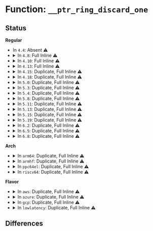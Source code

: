 # Function: <code>__ptr_ring_discard_one</code>

## Status
<b>Regular</b>
<ul>
<li>
In <code>4.4</code>: Absent ⚠️
</li>
<li>
<details>
<summary>In <code>4.8</code>: Full Inline ⚠️</summary>

**Collision:** Unique Static

**Inline:** Full

**Transformation:** False

**Instances:**

```
In drivers/net/tun.c (ffffffff81650651)
Location: include/linux/ptr_ring.h:227
Inline: True
Inline callers:
  - drivers/net/tun.c:tun_queue_resize
  - drivers/net/tun.c:__tun_detach
  - drivers/net/tun.c:tun_queue_purge
```
</details>
</li>
<li>
<details>
<summary>In <code>4.10</code>: Full Inline ⚠️</summary>

**Collision:** Unique Static

**Inline:** Full

**Transformation:** False

**Instances:**

```
In drivers/net/tun.c (ffffffff8168233e)
Location: include/linux/ptr_ring.h:232
Inline: True
Inline callers:
  - drivers/net/tun.c:tun_queue_resize
  - drivers/net/tun.c:__tun_detach
  - drivers/net/tun.c:tun_queue_purge
```
</details>
</li>
<li>
<details>
<summary>In <code>4.13</code>: Full Inline ⚠️</summary>

**Collision:** Unique Static

**Inline:** Full

**Transformation:** False

**Instances:**

```
In drivers/net/tun.c (ffffffff8169767f)
Location: include/linux/ptr_ring.h:234
Inline: True
Inline callers:
  - drivers/net/tun.c:tun_device_event
  - drivers/net/tun.c:__tun_detach
  - drivers/net/tun.c:tun_queue_purge
```
</details>
</li>
<li>
<details>
<summary>In <code>4.15</code>: Duplicate, Full Inline ⚠️</summary>

**Collision:** Static Duplication

**Inline:** Full

**Transformation:** False

**Instances:**

```
In kernel/bpf/cpumap.c (ffffffff811afd0d)
Location: include/linux/ptr_ring.h:246
Inline: True
Inline callers:
  - kernel/bpf/cpumap.c:cpu_map_kthread_run
```
```
In drivers/net/tun.c (ffffffff8170254b)
Location: include/linux/ptr_ring.h:246
Inline: True
Inline callers:
  - drivers/net/tun.c:tun_device_event
  - drivers/net/tun.c:tun_queue_purge
```
</details>
</li>
<li>
<details>
<summary>In <code>4.18</code>: Duplicate, Full Inline ⚠️</summary>

**Collision:** Static Duplication

**Inline:** Full

**Transformation:** False

**Instances:**

```
In kernel/bpf/cpumap.c (ffffffff811cab5b)
Location: include/linux/ptr_ring.h:251
Inline: True
Inline callers:
  - kernel/bpf/cpumap.c:cpu_map_kthread_run
```
```
In drivers/net/tun.c (ffffffff81741282)
Location: include/linux/ptr_ring.h:251
Inline: True
Inline callers:
  - drivers/net/tun.c:tun_device_event
  - drivers/net/tun.c:tun_do_read
  - drivers/net/tun.c:tun_do_read
  - drivers/net/tun.c:tun_attach
  - drivers/net/tun.c:__tun_detach
  - drivers/net/tun.c:tun_queue_purge
```
```
In net/core/page_pool.c (ffffffff818bda9a)
Location: include/linux/ptr_ring.h:251
Inline: True
Inline callers:
  - net/core/page_pool.c:__page_pool_empty_ring
  - net/core/page_pool.c:page_pool_alloc_pages
  - net/core/page_pool.c:page_pool_alloc_pages
```
```
In net/sched/sch_generic.c (ffffffff818cc44b)
Location: include/linux/ptr_ring.h:251
Inline: True
Inline callers:
  - net/sched/sch_generic.c:pfifo_fast_change_tx_queue_len
  - net/sched/sch_generic.c:pfifo_fast_dequeue
```
</details>
</li>
<li>
<details>
<summary>In <code>5.0</code>: Duplicate, Full Inline ⚠️</summary>

**Collision:** Static Duplication

**Inline:** Full

**Transformation:** False

**Instances:**

```
In kernel/bpf/cpumap.c (ffffffff811de45b)
Location: include/linux/ptr_ring.h:251
Inline: True
Inline callers:
  - kernel/bpf/cpumap.c:cpu_map_kthread_run
```
```
In drivers/net/tun.c (ffffffff81765382)
Location: include/linux/ptr_ring.h:251
Inline: True
Inline callers:
  - drivers/net/tun.c:tun_device_event
  - drivers/net/tun.c:tun_do_read
  - drivers/net/tun.c:tun_do_read
  - drivers/net/tun.c:tun_attach
  - drivers/net/tun.c:__tun_detach
  - drivers/net/tun.c:tun_queue_purge
```
```
In net/core/page_pool.c (ffffffff818e4e7a)
Location: include/linux/ptr_ring.h:251
Inline: True
Inline callers:
  - net/core/page_pool.c:__page_pool_empty_ring
  - net/core/page_pool.c:page_pool_alloc_pages
  - net/core/page_pool.c:page_pool_alloc_pages
```
```
In net/sched/sch_generic.c (ffffffff818f7674)
Location: include/linux/ptr_ring.h:251
Inline: True
Inline callers:
  - net/sched/sch_generic.c:pfifo_fast_change_tx_queue_len
  - net/sched/sch_generic.c:pfifo_fast_dequeue
```
</details>
</li>
<li>
<details>
<summary>In <code>5.3</code>: Duplicate, Full Inline ⚠️</summary>

**Collision:** Static Duplication

**Inline:** Full

**Transformation:** False

**Instances:**

```
In kernel/bpf/cpumap.c (ffffffff811f3bb3)
Location: include/linux/ptr_ring.h:246
Inline: True
Inline callers:
  - kernel/bpf/cpumap.c:cpu_map_kthread_run
```
```
In drivers/net/tun.c (ffffffff8179e818)
Location: include/linux/ptr_ring.h:246
Inline: True
Inline callers:
  - drivers/net/tun.c:tun_device_event
  - drivers/net/tun.c:tun_do_read
  - drivers/net/tun.c:tun_do_read
  - drivers/net/tun.c:tun_attach
  - drivers/net/tun.c:__tun_detach
  - drivers/net/tun.c:tun_queue_purge
```
```
In net/core/page_pool.c (ffffffff819347a1)
Location: include/linux/ptr_ring.h:246
Inline: True
Inline callers:
  - net/core/page_pool.c:__page_pool_request_shutdown
  - net/core/page_pool.c:page_pool_alloc_pages
  - net/core/page_pool.c:page_pool_alloc_pages
```
```
In net/sched/sch_generic.c (ffffffff81956d6c)
Location: include/linux/ptr_ring.h:246
Inline: True
Inline callers:
  - net/sched/sch_generic.c:pfifo_fast_change_tx_queue_len
  - net/sched/sch_generic.c:pfifo_fast_dequeue
```
</details>
</li>
<li>
<details>
<summary>In <code>5.4</code>: Duplicate, Full Inline ⚠️</summary>

**Collision:** Static Duplication

**Inline:** Full

**Transformation:** False

**Instances:**

```
In kernel/bpf/cpumap.c (ffffffff81200953)
Location: include/linux/ptr_ring.h:246
Inline: True
Inline callers:
  - kernel/bpf/cpumap.c:cpu_map_kthread_run
```
```
In drivers/net/tun.c (ffffffff817c22a8)
Location: include/linux/ptr_ring.h:246
Inline: True
Inline callers:
  - drivers/net/tun.c:tun_device_event
  - drivers/net/tun.c:tun_do_read
  - drivers/net/tun.c:tun_do_read
  - drivers/net/tun.c:tun_attach
  - drivers/net/tun.c:__tun_detach
  - drivers/net/tun.c:tun_queue_purge
```
```
In net/core/page_pool.c (ffffffff81967550)
Location: include/linux/ptr_ring.h:246
Inline: True
Inline callers:
  - net/core/page_pool.c:page_pool_release
  - net/core/page_pool.c:page_pool_alloc_pages
  - net/core/page_pool.c:page_pool_alloc_pages
```
```
In net/sched/sch_generic.c (ffffffff8198d20c)
Location: include/linux/ptr_ring.h:246
Inline: True
Inline callers:
  - net/sched/sch_generic.c:pfifo_fast_change_tx_queue_len
  - net/sched/sch_generic.c:pfifo_fast_dequeue
```
</details>
</li>
<li>
<details>
<summary>In <code>5.8</code>: Duplicate, Full Inline ⚠️</summary>

**Collision:** Static Duplication

**Inline:** Full

**Transformation:** False

**Instances:**

```
In kernel/bpf/cpumap.c (ffffffff81228408)
Location: include/linux/ptr_ring.h:247
Inline: True
Inline callers:
  - kernel/bpf/cpumap.c:cpu_map_kthread_run
  - kernel/bpf/cpumap.c:__cpu_map_ring_cleanup
```
```
In drivers/net/tun.c (ffffffff8188ec9c)
Location: include/linux/ptr_ring.h:247
Inline: True
Inline callers:
  - drivers/net/tun.c:tun_do_read
  - drivers/net/tun.c:tun_do_read
  - drivers/net/tun.c:__tun_detach
  - drivers/net/tun.c:tun_queue_purge
```
```
In net/core/page_pool.c (ffffffff81a3a99f)
Location: include/linux/ptr_ring.h:247
Inline: True
Inline callers:
  - net/core/page_pool.c:page_pool_empty_ring
  - net/core/page_pool.c:page_pool_refill_alloc_cache
```
```
In net/sched/sch_generic.c (ffffffff81a647be)
Location: include/linux/ptr_ring.h:247
Inline: True
Inline callers:
  - net/sched/sch_generic.c:pfifo_fast_dequeue
```
</details>
</li>
<li>
<details>
<summary>In <code>5.11</code>: Duplicate, Full Inline ⚠️</summary>

**Collision:** Static Duplication

**Inline:** Full

**Transformation:** False

**Instances:**

```
In kernel/bpf/cpumap.c (ffffffff8122f1df)
Location: include/linux/ptr_ring.h:247
Inline: True
Inline callers:
  - kernel/bpf/cpumap.c:cpu_map_kthread_run
  - kernel/bpf/cpumap.c:__cpu_map_ring_cleanup
```
```
In drivers/net/tun.c (ffffffff8189b8f5)
Location: include/linux/ptr_ring.h:247
Inline: True
Inline callers:
  - drivers/net/tun.c:tun_ring_recv
  - drivers/net/tun.c:tun_ring_recv
  - drivers/net/tun.c:__tun_detach
  - drivers/net/tun.c:tun_queue_purge
```
```
In net/core/page_pool.c (ffffffff81a3cebf)
Location: include/linux/ptr_ring.h:247
Inline: True
Inline callers:
  - net/core/page_pool.c:page_pool_empty_ring
  - net/core/page_pool.c:page_pool_refill_alloc_cache
```
```
In net/sched/sch_generic.c (ffffffff81a6c8fe)
Location: include/linux/ptr_ring.h:247
Inline: True
Inline callers:
  - net/sched/sch_generic.c:pfifo_fast_dequeue
```
</details>
</li>
<li>
<details>
<summary>In <code>5.13</code>: Duplicate, Full Inline ⚠️</summary>

**Collision:** Static Duplication

**Inline:** Full

**Transformation:** False

**Instances:**

```
In kernel/bpf/cpumap.c (ffffffff812340f1)
Location: include/linux/ptr_ring.h:247
Inline: True
Inline callers:
  - kernel/bpf/cpumap.c:cpu_map_kthread_run
```
```
In drivers/net/tun.c (ffffffff8187f075)
Location: include/linux/ptr_ring.h:247
Inline: True
Inline callers:
  - drivers/net/tun.c:tun_ring_recv
  - drivers/net/tun.c:tun_ring_recv
  - drivers/net/tun.c:__tun_detach
  - drivers/net/tun.c:tun_queue_purge
```
```
In net/core/page_pool.c (ffffffff81a23d09)
Location: include/linux/ptr_ring.h:247
Inline: True
Inline callers:
  - net/core/page_pool.c:page_pool_release
  - net/core/page_pool.c:page_pool_refill_alloc_cache
```
```
In net/sched/sch_generic.c (ffffffff81a55105)
Location: include/linux/ptr_ring.h:247
Inline: True
Inline callers:
  - net/sched/sch_generic.c:pfifo_fast_dequeue
```
</details>
</li>
<li>
<details>
<summary>In <code>5.15</code>: Duplicate, Full Inline ⚠️</summary>

**Collision:** Static Duplication

**Inline:** Full

**Transformation:** False

**Instances:**

```
In kernel/bpf/cpumap.c (ffffffff8126ddfb)
Location: include/linux/ptr_ring.h:247
Inline: True
Inline callers:
  - kernel/bpf/cpumap.c:cpu_map_kthread_run
```
```
In drivers/net/tun.c (ffffffff81911071)
Location: include/linux/ptr_ring.h:247
Inline: True
Inline callers:
  - drivers/net/tun.c:tun_do_read
  - drivers/net/tun.c:tun_do_read
  - drivers/net/tun.c:__tun_detach
  - drivers/net/tun.c:tun_queue_purge
```
```
In net/core/page_pool.c (ffffffff81ad83b4)
Location: include/linux/ptr_ring.h:247
Inline: True
Inline callers:
  - net/core/page_pool.c:page_pool_release
  - net/core/page_pool.c:page_pool_refill_alloc_cache
```
```
In net/sched/sch_generic.c (ffffffff81b0e335)
Location: include/linux/ptr_ring.h:247
Inline: True
Inline callers:
  - net/sched/sch_generic.c:pfifo_fast_dequeue
```
</details>
</li>
<li>
<details>
<summary>In <code>5.19</code>: Duplicate, Full Inline ⚠️</summary>

**Collision:** Static Duplication

**Inline:** Full

**Transformation:** False

**Instances:**

```
In kernel/bpf/cpumap.c (ffffffff812bcc59)
Location: include/linux/ptr_ring.h:247
Inline: True
Inline callers:
  - kernel/bpf/cpumap.c:cpu_map_kthread_run
```
```
In drivers/net/tun.c (ffffffff81a61447)
Location: include/linux/ptr_ring.h:247
Inline: True
Inline callers:
  - drivers/net/tun.c:tun_ring_recv
  - drivers/net/tun.c:tun_ring_recv
  - drivers/net/tun.c:__tun_detach
  - drivers/net/tun.c:tun_queue_purge
```
```
In net/core/page_pool.c (ffffffff81c591c0)
Location: include/linux/ptr_ring.h:247
Inline: True
Inline callers:
  - net/core/page_pool.c:page_pool_release
  - net/core/page_pool.c:page_pool_refill_alloc_cache
```
```
In net/sched/sch_generic.c (ffffffff81c947c5)
Location: include/linux/ptr_ring.h:247
Inline: True
Inline callers:
  - net/sched/sch_generic.c:pfifo_fast_dequeue
```
</details>
</li>
<li>
<details>
<summary>In <code>6.2</code>: Duplicate, Full Inline ⚠️</summary>

**Collision:** Static Duplication

**Inline:** Full

**Transformation:** False

**Instances:**

```
In kernel/bpf/cpumap.c (ffffffff813200b9)
Location: include/linux/ptr_ring.h:247
Inline: True
Inline callers:
  - kernel/bpf/cpumap.c:cpu_map_kthread_run
```
```
In drivers/net/tun.c (ffffffff81bec7a7)
Location: include/linux/ptr_ring.h:247
Inline: True
Inline callers:
  - drivers/net/tun.c:tun_ring_recv
  - drivers/net/tun.c:tun_ring_recv
  - drivers/net/tun.c:__tun_detach
  - drivers/net/tun.c:tun_queue_purge
```
```
In net/core/page_pool.c (ffffffff81e0f130)
Location: include/linux/ptr_ring.h:247
Inline: True
Inline callers:
  - net/core/page_pool.c:page_pool_release
  - net/core/page_pool.c:page_pool_refill_alloc_cache
```
```
In net/sched/sch_generic.c (ffffffff81e50285)
Location: include/linux/ptr_ring.h:247
Inline: True
Inline callers:
  - net/sched/sch_generic.c:pfifo_fast_dequeue
```
</details>
</li>
<li>
<details>
<summary>In <code>6.5</code>: Duplicate, Full Inline ⚠️</summary>

**Collision:** Static Duplication

**Inline:** Full

**Transformation:** False

**Instances:**

```
In kernel/bpf/cpumap.c (ffffffff8134ff1e)
Location: include/linux/ptr_ring.h:247
Inline: True
Inline callers:
  - kernel/bpf/cpumap.c:cpu_map_kthread_run
```
```
In drivers/net/tun.c (ffffffff81c44ca7)
Location: include/linux/ptr_ring.h:247
Inline: True
Inline callers:
  - drivers/net/tun.c:tun_ring_recv
  - drivers/net/tun.c:tun_ring_recv
  - drivers/net/tun.c:__tun_detach
  - drivers/net/tun.c:tun_queue_purge
```
```
In net/core/page_pool.c (ffffffff81e828f0)
Location: include/linux/ptr_ring.h:247
Inline: True
Inline callers:
  - net/core/page_pool.c:page_pool_release
  - net/core/page_pool.c:page_pool_refill_alloc_cache
```
```
In net/sched/sch_generic.c (ffffffff81eaba34)
Location: include/linux/ptr_ring.h:247
Inline: True
Inline callers:
  - net/sched/sch_generic.c:pfifo_fast_dequeue
```
</details>
</li>
<li>
<details>
<summary>In <code>6.8</code>: Duplicate, Full Inline ⚠️</summary>

**Collision:** Static Duplication

**Inline:** Full

**Transformation:** False

**Instances:**

```
In kernel/bpf/cpumap.c (ffffffff81376615)
Location: include/linux/ptr_ring.h:247
Inline: True
Inline callers:
  - kernel/bpf/cpumap.c:__cpu_map_entry_free
  - kernel/bpf/cpumap.c:cpu_map_kthread_run
```
```
In drivers/net/tun.c (ffffffff81cfa807)
Location: include/linux/ptr_ring.h:247
Inline: True
Inline callers:
  - drivers/net/tun.c:tun_ring_recv
  - drivers/net/tun.c:tun_ring_recv
  - drivers/net/tun.c:__tun_detach
  - drivers/net/tun.c:tun_queue_purge
```
```
In net/core/page_pool.c (ffffffff81f44a81)
Location: include/linux/ptr_ring.h:247
Inline: True
Inline callers:
  - net/core/page_pool.c:page_pool_release
  - net/core/page_pool.c:page_pool_refill_alloc_cache
```
```
In net/sched/sch_generic.c (ffffffff81f6e4d4)
Location: include/linux/ptr_ring.h:247
Inline: True
Inline callers:
  - net/sched/sch_generic.c:pfifo_fast_dequeue
```
</details>
</li>
</ul>
<b>Arch</b>
<ul>
<li>
<details>
<summary>In <code>arm64</code>: Duplicate, Full Inline ⚠️</summary>

**Collision:** Static Duplication

**Inline:** Full

**Transformation:** False

**Instances:**

```
In kernel/bpf/cpumap.c (ffff8000102880a8)
Location: include/linux/ptr_ring.h:246
Inline: True
Inline callers:
  - kernel/bpf/cpumap.c:cpu_map_kthread_run
```
```
In drivers/net/tun.c (ffff8000109dc9a0)
Location: include/linux/ptr_ring.h:246
Inline: True
Inline callers:
  - drivers/net/tun.c:tun_device_event
  - drivers/net/tun.c:tun_do_read
  - drivers/net/tun.c:tun_do_read
  - drivers/net/tun.c:__tun_detach
  - drivers/net/tun.c:tun_queue_purge
```
```
In net/core/page_pool.c (ffff800010c0cb10)
Location: include/linux/ptr_ring.h:246
Inline: True
Inline callers:
  - net/core/page_pool.c:page_pool_release
  - net/core/page_pool.c:page_pool_alloc_pages
  - net/core/page_pool.c:page_pool_alloc_pages
```
```
In net/sched/sch_generic.c (ffff800010c38370)
Location: include/linux/ptr_ring.h:246
Inline: True
Inline callers:
  - net/sched/sch_generic.c:pfifo_fast_dequeue
```
</details>
</li>
<li>
<details>
<summary>In <code>armhf</code>: Duplicate, Full Inline ⚠️</summary>

**Collision:** Static Duplication

**Inline:** Full

**Transformation:** False

**Instances:**

```
In kernel/bpf/cpumap.c (c04b832c)
Location: include/linux/ptr_ring.h:246
Inline: True
Inline callers:
  - kernel/bpf/cpumap.c:cpu_map_kthread_run
```
```
In drivers/net/tun.c (c0ac6f38)
Location: include/linux/ptr_ring.h:246
Inline: True
Inline callers:
  - drivers/net/tun.c:tun_device_event
  - drivers/net/tun.c:tun_do_read
  - drivers/net/tun.c:tun_do_read
  - drivers/net/tun.c:tun_attach
  - drivers/net/tun.c:__tun_detach
  - drivers/net/tun.c:tun_queue_purge
```
```
In net/core/page_pool.c (c0d25220)
Location: include/linux/ptr_ring.h:246
Inline: True
Inline callers:
  - net/core/page_pool.c:page_pool_release
  - net/core/page_pool.c:page_pool_alloc_pages
  - net/core/page_pool.c:page_pool_alloc_pages
```
```
In net/sched/sch_generic.c (c0d4ada0)
Location: include/linux/ptr_ring.h:246
Inline: True
Inline callers:
  - net/sched/sch_generic.c:pfifo_fast_change_tx_queue_len
  - net/sched/sch_generic.c:pfifo_fast_dequeue
```
</details>
</li>
<li>
<details>
<summary>In <code>ppc64el</code>: Duplicate, Full Inline ⚠️</summary>

**Collision:** Static Duplication

**Inline:** Full

**Transformation:** False

**Instances:**

```
In kernel/bpf/cpumap.c (c0000000003336f0)
Location: include/linux/ptr_ring.h:246
Inline: True
Inline callers:
  - kernel/bpf/cpumap.c:cpu_map_kthread_run
```
```
In drivers/net/tun.c (c000000000a9f088)
Location: include/linux/ptr_ring.h:246
Inline: True
Inline callers:
  - drivers/net/tun.c:tun_device_event
  - drivers/net/tun.c:tun_do_read
  - drivers/net/tun.c:tun_do_read
  - drivers/net/tun.c:tun_attach
  - drivers/net/tun.c:__tun_detach
  - drivers/net/tun.c:tun_queue_purge
```
```
In net/core/page_pool.c (c000000000cf843c)
Location: include/linux/ptr_ring.h:246
Inline: True
Inline callers:
  - net/core/page_pool.c:page_pool_release
  - net/core/page_pool.c:page_pool_alloc_pages
  - net/core/page_pool.c:page_pool_alloc_pages
```
```
In net/sched/sch_generic.c (c000000000d30688)
Location: include/linux/ptr_ring.h:246
Inline: True
Inline callers:
  - net/sched/sch_generic.c:pfifo_fast_change_tx_queue_len
  - net/sched/sch_generic.c:pfifo_fast_dequeue
```
</details>
</li>
<li>
<details>
<summary>In <code>riscv64</code>: Duplicate, Full Inline ⚠️</summary>

**Collision:** Static Duplication

**Inline:** Full

**Transformation:** False

**Instances:**

```
In kernel/bpf/cpumap.c (ffffffe0001bcd7c)
Location: include/linux/ptr_ring.h:246
Inline: True
Inline callers:
  - kernel/bpf/cpumap.c:cpu_map_kthread_run
```
```
In drivers/net/tun.c (ffffffe000627e78)
Location: include/linux/ptr_ring.h:246
Inline: True
Inline callers:
  - drivers/net/tun.c:tun_device_event
  - drivers/net/tun.c:tun_do_read
  - drivers/net/tun.c:tun_do_read
  - drivers/net/tun.c:tun_attach
  - drivers/net/tun.c:__tun_detach
  - drivers/net/tun.c:tun_queue_purge
```
```
In net/core/page_pool.c (ffffffe000789c92)
Location: include/linux/ptr_ring.h:246
Inline: True
Inline callers:
  - net/core/page_pool.c:page_pool_release
  - net/core/page_pool.c:page_pool_alloc_pages
  - net/core/page_pool.c:page_pool_alloc_pages
```
```
In net/sched/sch_generic.c (ffffffe0007a9bce)
Location: include/linux/ptr_ring.h:246
Inline: True
Inline callers:
  - net/sched/sch_generic.c:pfifo_fast_change_tx_queue_len
  - net/sched/sch_generic.c:pfifo_fast_dequeue
```
</details>
</li>
</ul>
<b>Flavor</b>
<ul>
<li>
<details>
<summary>In <code>aws</code>: Duplicate, Full Inline ⚠️</summary>

**Collision:** Static Duplication

**Inline:** Full

**Transformation:** False

**Instances:**

```
In kernel/bpf/cpumap.c (ffffffff811f8f73)
Location: include/linux/ptr_ring.h:246
Inline: True
Inline callers:
  - kernel/bpf/cpumap.c:cpu_map_kthread_run
```
```
In drivers/net/tun.c (ffffffff81786d78)
Location: include/linux/ptr_ring.h:246
Inline: True
Inline callers:
  - drivers/net/tun.c:tun_device_event
  - drivers/net/tun.c:tun_do_read
  - drivers/net/tun.c:tun_do_read
  - drivers/net/tun.c:tun_attach
  - drivers/net/tun.c:__tun_detach
  - drivers/net/tun.c:tun_queue_purge
```
```
In net/core/page_pool.c (ffffffff81907520)
Location: include/linux/ptr_ring.h:246
Inline: True
Inline callers:
  - net/core/page_pool.c:page_pool_release
  - net/core/page_pool.c:page_pool_alloc_pages
  - net/core/page_pool.c:page_pool_alloc_pages
```
```
In net/sched/sch_generic.c (ffffffff8192d07c)
Location: include/linux/ptr_ring.h:246
Inline: True
Inline callers:
  - net/sched/sch_generic.c:pfifo_fast_change_tx_queue_len
  - net/sched/sch_generic.c:pfifo_fast_dequeue
```
</details>
</li>
<li>
<details>
<summary>In <code>azure</code>: Duplicate, Full Inline ⚠️</summary>

**Collision:** Static Duplication

**Inline:** Full

**Transformation:** False

**Instances:**

```
In kernel/bpf/cpumap.c (ffffffff811ebcc3)
Location: include/linux/ptr_ring.h:246
Inline: True
Inline callers:
  - kernel/bpf/cpumap.c:cpu_map_kthread_run
```
```
In drivers/net/tun.c (ffffffff817666c8)
Location: include/linux/ptr_ring.h:246
Inline: True
Inline callers:
  - drivers/net/tun.c:tun_device_event
  - drivers/net/tun.c:tun_do_read
  - drivers/net/tun.c:tun_do_read
  - drivers/net/tun.c:tun_attach
  - drivers/net/tun.c:__tun_detach
  - drivers/net/tun.c:tun_queue_purge
```
```
In net/core/page_pool.c (ffffffff818c1330)
Location: include/linux/ptr_ring.h:246
Inline: True
Inline callers:
  - net/core/page_pool.c:page_pool_release
  - net/core/page_pool.c:page_pool_alloc_pages
  - net/core/page_pool.c:page_pool_alloc_pages
```
```
In net/sched/sch_generic.c (ffffffff818e6b7c)
Location: include/linux/ptr_ring.h:246
Inline: True
Inline callers:
  - net/sched/sch_generic.c:pfifo_fast_change_tx_queue_len
  - net/sched/sch_generic.c:pfifo_fast_dequeue
```
</details>
</li>
<li>
<details>
<summary>In <code>gcp</code>: Duplicate, Full Inline ⚠️</summary>

**Collision:** Static Duplication

**Inline:** Full

**Transformation:** False

**Instances:**

```
In kernel/bpf/cpumap.c (ffffffff811f6d43)
Location: include/linux/ptr_ring.h:246
Inline: True
Inline callers:
  - kernel/bpf/cpumap.c:cpu_map_kthread_run
```
```
In drivers/net/tun.c (ffffffff817b7128)
Location: include/linux/ptr_ring.h:246
Inline: True
Inline callers:
  - drivers/net/tun.c:tun_device_event
  - drivers/net/tun.c:tun_do_read
  - drivers/net/tun.c:tun_do_read
  - drivers/net/tun.c:tun_attach
  - drivers/net/tun.c:__tun_detach
  - drivers/net/tun.c:tun_queue_purge
```
```
In net/core/page_pool.c (ffffffff81958550)
Location: include/linux/ptr_ring.h:246
Inline: True
Inline callers:
  - net/core/page_pool.c:page_pool_release
  - net/core/page_pool.c:page_pool_alloc_pages
  - net/core/page_pool.c:page_pool_alloc_pages
```
```
In net/sched/sch_generic.c (ffffffff8197e20c)
Location: include/linux/ptr_ring.h:246
Inline: True
Inline callers:
  - net/sched/sch_generic.c:pfifo_fast_change_tx_queue_len
  - net/sched/sch_generic.c:pfifo_fast_dequeue
```
</details>
</li>
<li>
<details>
<summary>In <code>lowlatency</code>: Duplicate, Full Inline ⚠️</summary>

**Collision:** Static Duplication

**Inline:** Full

**Transformation:** False

**Instances:**

```
In kernel/bpf/cpumap.c (ffffffff8120502d)
Location: include/linux/ptr_ring.h:246
Inline: True
Inline callers:
  - kernel/bpf/cpumap.c:cpu_map_kthread_run
```
```
In drivers/net/tun.c (ffffffff817d137a)
Location: include/linux/ptr_ring.h:246
Inline: True
Inline callers:
  - drivers/net/tun.c:tun_device_event
  - drivers/net/tun.c:tun_do_read
  - drivers/net/tun.c:tun_do_read
  - drivers/net/tun.c:tun_attach
  - drivers/net/tun.c:__tun_detach
  - drivers/net/tun.c:tun_queue_purge
```
```
In net/core/page_pool.c (ffffffff8197a680)
Location: include/linux/ptr_ring.h:246
Inline: True
Inline callers:
  - net/core/page_pool.c:page_pool_release
  - net/core/page_pool.c:page_pool_alloc_pages
  - net/core/page_pool.c:page_pool_alloc_pages
```
```
In net/sched/sch_generic.c (ffffffff819a0a0d)
Location: include/linux/ptr_ring.h:246
Inline: True
Inline callers:
  - net/sched/sch_generic.c:pfifo_fast_change_tx_queue_len
  - net/sched/sch_generic.c:pfifo_fast_dequeue
```
</details>
</li>
</ul>

## Differences
